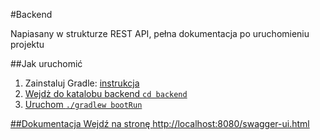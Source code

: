 #Backend

Napiasany w strukturze REST API, pełna dokumentacja po uruchomieniu projektu

##Jak uruchomić
1. Zainstaluj Gradle: <a href="https://docs.gradle.org/current/userguide/installation.html"> instrukcja
2. Wejdż do katalobu backend ```cd backend```
3. Uruchom ```./gradlew bootRun```

##Dokumentacja
Wejdź na stronę <a href="http://localhost:8080/swagger-ui.html">http://localhost:8080/swagger-ui.html</href>